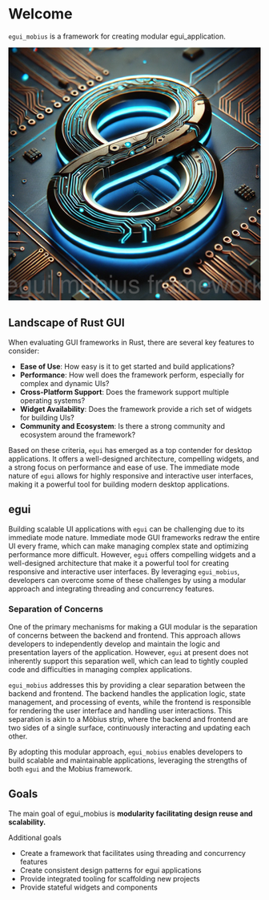 # Welcome 

`egui_mobius` is a framework for  creating modular egui_application.

![alt text](../../assets/egui_mobius_logo.png)
##  Landscape of Rust GUI 

When evaluating GUI frameworks in Rust, there are several key features to consider:
- **Ease of Use**: How easy is it to get started and build applications?
- **Performance**: How well does the framework perform, especially for complex and dynamic UIs?
- **Cross-Platform Support**: Does the framework support multiple operating systems?
- **Widget Availability**: Does the framework provide a rich set of widgets for building UIs?
- **Community and Ecosystem**: Is there a strong community and ecosystem around the framework?

Based on these criteria, `egui` has emerged as a top contender for desktop applications. It offers a well-designed architecture, compelling widgets, and a strong focus on performance and ease of use. The immediate mode nature of `egui` allows for highly responsive and interactive user interfaces, making it a powerful tool for building modern desktop applications.

## egui

Building scalable UI applications with `egui` can be challenging due to its immediate mode nature. Immediate mode GUI frameworks redraw the entire UI every frame, which can make managing complex state and optimizing performance more difficult. However, `egui` offers compelling widgets and a well-designed architecture that make it a powerful tool for creating responsive and interactive user interfaces. By leveraging `egui_mobius`, developers can overcome some of these challenges by using a modular approach and integrating threading and concurrency features.

### Separation of Concerns

One of the primary mechanisms for making a GUI modular is the separation of concerns between the backend and frontend. This approach allows developers to independently develop and maintain the logic and presentation layers of the application. However, `egui` at present does not inherently support this separation well, which can lead to tightly coupled code and difficulties in managing complex applications.

`egui_mobius` addresses this by providing a clear separation between the backend and frontend. The backend handles the application logic, state management, and processing of events, while the frontend is responsible for rendering the user interface and handling user interactions. This separation is akin to a Möbius strip, where the backend and frontend are two sides of a single surface, continuously interacting and updating each other.

By adopting this modular approach, `egui_mobius` enables developers to build scalable and maintainable applications, leveraging the strengths of both `egui` and the Mobius framework.





## Goals

The main goal of egui_mobius is **modularity facilitating design reuse and scalability.**

Additional goals 
- Create a framework that facilitates using threading and concurrency features
- Create consistent design patterns for egui applications
- Provide integrated tooling for scaffolding new projects
- Provide stateful widgets and components  


